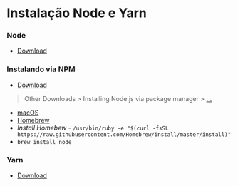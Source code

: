 # Instalação Node e Yarn # 

### Node ###
* [Download](https://nodejs.org/en/)

### Instalando via NPM ###
* [Download](https://nodejs.org/en/)
> Other Downloads > Installing Node.js via package manager > [...](https://nodejs.org/en/download/package-manager/)
* [macOS](https://nodejs.org/en/download/package-manager/#macos)
* [Homebrew](https://brew.sh/)
* *Install Homebew* - ` /usr/bin/ruby -e "$(curl -fsSL https://raw.githubusercontent.com/Homebrew/install/master/install)" `
* `brew install node`
### Yarn ###
* [Download](https://yarnpkg.com/pt-BR/)